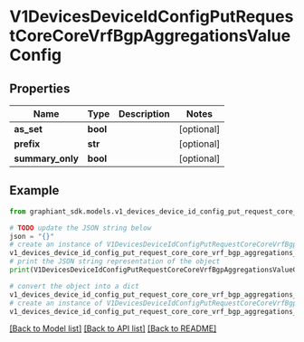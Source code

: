 # V1DevicesDeviceIdConfigPutRequestCoreCoreVrfBgpAggregationsValueConfig


## Properties

Name | Type | Description | Notes
------------ | ------------- | ------------- | -------------
**as_set** | **bool** |  | [optional] 
**prefix** | **str** |  | [optional] 
**summary_only** | **bool** |  | [optional] 

## Example

```python
from graphiant_sdk.models.v1_devices_device_id_config_put_request_core_core_vrf_bgp_aggregations_value_config import V1DevicesDeviceIdConfigPutRequestCoreCoreVrfBgpAggregationsValueConfig

# TODO update the JSON string below
json = "{}"
# create an instance of V1DevicesDeviceIdConfigPutRequestCoreCoreVrfBgpAggregationsValueConfig from a JSON string
v1_devices_device_id_config_put_request_core_core_vrf_bgp_aggregations_value_config_instance = V1DevicesDeviceIdConfigPutRequestCoreCoreVrfBgpAggregationsValueConfig.from_json(json)
# print the JSON string representation of the object
print(V1DevicesDeviceIdConfigPutRequestCoreCoreVrfBgpAggregationsValueConfig.to_json())

# convert the object into a dict
v1_devices_device_id_config_put_request_core_core_vrf_bgp_aggregations_value_config_dict = v1_devices_device_id_config_put_request_core_core_vrf_bgp_aggregations_value_config_instance.to_dict()
# create an instance of V1DevicesDeviceIdConfigPutRequestCoreCoreVrfBgpAggregationsValueConfig from a dict
v1_devices_device_id_config_put_request_core_core_vrf_bgp_aggregations_value_config_from_dict = V1DevicesDeviceIdConfigPutRequestCoreCoreVrfBgpAggregationsValueConfig.from_dict(v1_devices_device_id_config_put_request_core_core_vrf_bgp_aggregations_value_config_dict)
```
[[Back to Model list]](../README.md#documentation-for-models) [[Back to API list]](../README.md#documentation-for-api-endpoints) [[Back to README]](../README.md)


